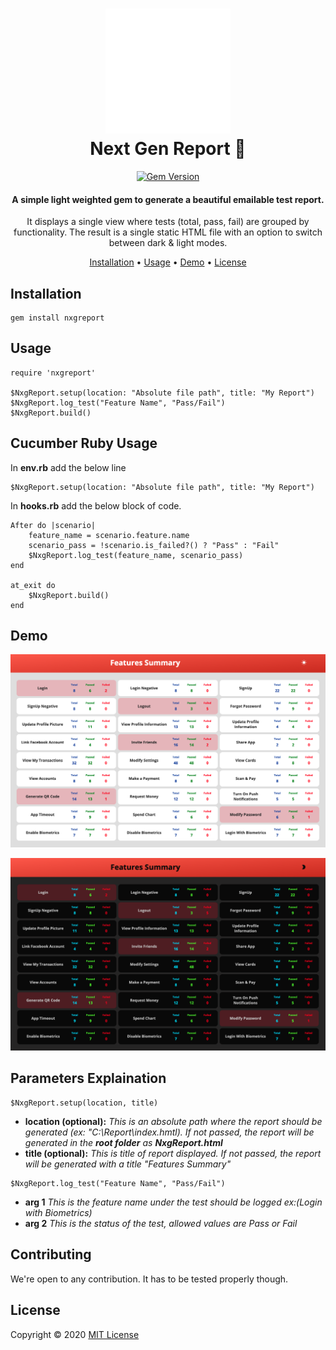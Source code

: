 <h1 align="center">
    <img src="./demo/Nxg.gif" alt="Markdownify" width="200">
    <br> Next Gen Report 💎 <br>
</h1>

<p align="center">
    <a href="https://badge.fury.io/rb/nxgreport">
        <img src="https://badge.fury.io/rb/nxgreport.svg" alt="Gem Version" height="18">
    </a>
</p>

<h4 align="center">A simple light weighted gem to generate a beautiful emailable test report.</h4>
<p align="center">
It displays a single view where tests (total, pass, fail) are grouped by functionality. The result is a single static HTML file with an option to switch between dark & light modes.
</p>

<p align="center">
  <a href="#installation">Installation</a> •
  <a href="#usage">Usage</a> •
  <a href="#demo">Demo</a> •
  <a href="#license">License</a>
</p>

## **Installation**

    gem install nxgreport

## **Usage**

```
require 'nxgreport'

$NxgReport.setup(location: "Absolute file path", title: "My Report")
$NxgReport.log_test("Feature Name", "Pass/Fail")
$NxgReport.build()
```

## **Cucumber Ruby Usage**

In **env.rb** add the below line

```
$NxgReport.setup(location: "Absolute file path", title: "My Report")
```

In **hooks.rb** add the below block of code.

```
After do |scenario|
    feature_name = scenario.feature.name
    scenario_pass = !scenario.is_failed?() ? "Pass" : "Fail"
    $NxgReport.log_test(feature_name, scenario_pass)
end

at_exit do
    $NxgReport.build()
end
```

## **Demo**

![Light Mode](./demo/light.png)

![Dark Mode](./demo/dark.png)

## **Parameters Explaination**

```
$NxgReport.setup(location, title)
```

- **location (optional):** _This is an absolute path where the report should be generated (ex: "C:\Report\index.hmtl). If not passed, the report will be generated in the **root folder** as **NxgReport.html**_
- **title (optional):** _This is title of report displayed. If not passed, the report will be generated with a title "Features Summary"_

```
$NxgReport.log_test("Feature Name", "Pass/Fail")
```

- **arg 1** _This is the feature name under the test should be logged ex:(Login with Biometrics)_
- **arg 2** _This is the status of the test, allowed values are Pass or Fail_

## **Contributing**

We're open to any contribution. It has to be tested properly though.

## **License**

Copyright © 2020 [MIT License](LICENSE)
